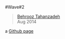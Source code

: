 #Wave#2
> [Behrooz Tahanzadeh](http://b-tz.com)<br/>
> Aug 2014

a [Github page](http://behrooz-tahanzadeh.github.io/wave-1/)<br/>
